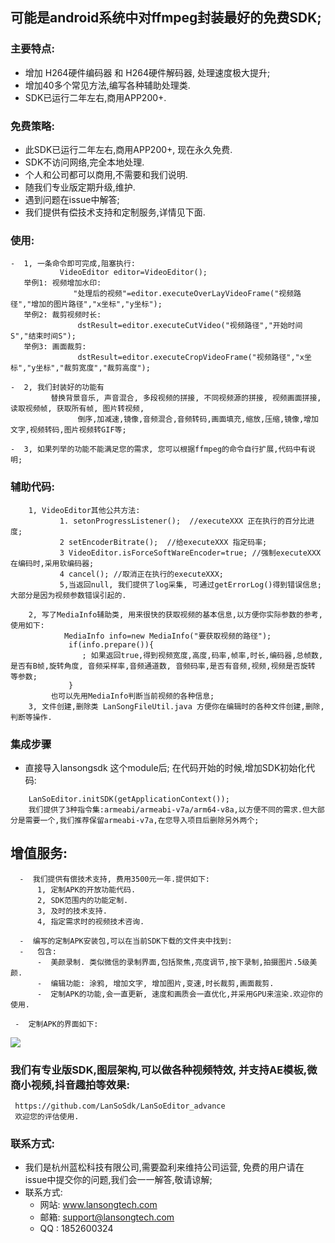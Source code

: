 ## 可能是android系统中对ffmpeg封装最好的免费SDK; 

### 主要特点:
  -  增加 H264硬件编码器 和 H264硬件解码器,  处理速度极大提升;
  -  增加40多个常见方法,编写各种辅助处理类.
  -  SDK已运行二年左右,商用APP200+.
  
### 免费策略:
-  此SDK已运行二年左右,商用APP200+, 现在永久免费.
-  SDK不访问网络,完全本地处理.
-  个人和公司都可以商用,不需要和我们说明.
-  随我们专业版定期升级,维护.
-  遇到问题在issue中解答;
-  我们提供有偿技术支持和定制服务,详情见下面.

### 使用:
```
-  1, 一条命令即可完成,阻塞执行:  
	       VideoEditor editor=VideoEditor();
   举例1: 视频增加水印:
              "处理后的视频"=editor.executeOverLayVideoFrame("视频路径","增加的图片路径","x坐标","y坐标");
   举例2: 裁剪视频时长:
               dstResult=editor.executeCutVideo("视频路径","开始时间S","结束时间S");
   举例3: 画面裁剪:
               dstResult=editor.executeCropVideoFrame("视频路径","x坐标","y坐标","裁剪宽度","裁剪高度");
               
-  2, 我们封装好的功能有
		 替换背景音乐, 声音混合, 多段视频的拼接, 不同视频源的拼接, 视频画面拼接, 读取视频帧, 获取所有帧, 图片转视频, 
               倒序,加减速,镜像,音频混合,音频转码,画面填充,缩放,压缩,镜像,增加文字,视频转码,图片视频转GIF等;
               
-  3, 如果列举的功能不能满足您的需求, 您可以根据ffmpeg的命令自行扩展,代码中有说明;  
```
### 辅助代码:    
```
    1, VideoEditor其他公共方法:
    	   1. setonProgressListener();  //executeXXX 正在执行的百分比进度;
    	   2 setEncoderBitrate();  //给executeXXX 指定码率;
    	   3 VideoEditor.isForceSoftWareEncoder=true; //强制executeXXX 在编码时,采用软编码器;
    	   4 cancel(); //取消正在执行的executeXXX;
    	   5,当返回null, 我们提供了log采集, 可通过getErrorLog()得到错误信息;大部分是因为视频参数错误引起的.
    	   
    2, 写了MediaInfo辅助类, 用来很快的获取视频的基本信息,以方便你实际参数的参考, 使用如下:
            MediaInfo info=new MediaInfo("要获取视频的路径");
             if(info.prepare()){
               	; 如果返回true,得到视频宽度,高度,码率,帧率,时长,编码器,总帧数,是否有B帧,旋转角度, 音频采样率,音频通道数, 音频码率,是否有音频,视频,视频是否旋转 等参数;
             }
	     也可以先用MediaInfo判断当前视频的各种信息;
    3, 文件创建,删除类 LanSongFileUtil.java 方便你在编辑时的各种文件创建,删除, 判断等操作.	     
``` 
### 集成步骤
-  直接导入lansongsdk 这个module后; 在代码开始的时候,增加SDK初始化代码:
```
	LanSoEditor.initSDK(getApplicationContext());
	我们提供了3种指令集:armeabi/armeabi-v7a/arm64-v8a,以方便不同的需求.但大部分是需要一个,我们推荐保留armeabi-v7a,在您导入项目后删除另外两个;
```

## 增值服务:
```
  -  我们提供有偿技术支持, 费用3500元一年.提供如下:
	  1, 定制APK的开放功能代码.
	  2, SDK范围内的功能定制. 
	  3, 及时的技术支持.
	  4, 指定需求时的视频技术咨询.
	  
  -  编写的定制APK安装包,可以在当前SDK下载的文件夹中找到:
  -   包含:
      -  美颜录制. 类似微信的录制界面,包括聚焦,亮度调节,按下录制,拍摄图片.5级美颜.
      -  编辑功能: 涂鸦, 增加文字, 增加图片,变速,时长裁剪,画面裁剪.
      -  定制APK的功能,会一直更新, 速度和画质会一直优化,并采用GPU来渲染.欢迎你的使用.
```
	 -  定制APK的界面如下:
![](https://github.com/LanSoSdk/LanSoEditor_common/blob/master/customAPK.png)
	
	

### 我们有专业版SDK,图层架构,可以做各种视频特效, 并支持AE模板,微商小视频,抖音趣拍等效果: 
     https://github.com/LanSoSdk/LanSoEditor_advance 
     欢迎您的评估使用.

### 联系方式:
   -  我们是杭州蓝松科技有限公司,需要盈利来维持公司运营, 免费的用户请在issue中提交你的问题,我们会一一解答,敬请谅解;
   -  联系方式:
      -  网站: www.lansongtech.com
      -  邮箱: support@lansongtech.com
      -  QQ : 1852600324
               
